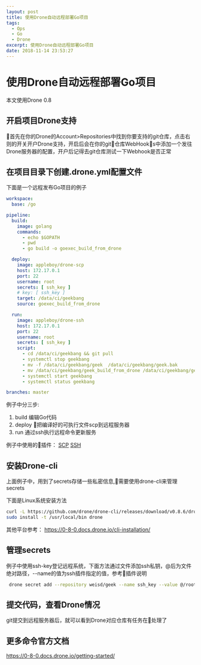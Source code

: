 ```yaml
---
layout: post
title: 使用Drone自动远程部署Go项目
tags: 
  - Ops
  - Go
  - Drone
excerpt: 使用Drone自动远程部署Go项目
date: 2018-11-14 23:53:27
---
```


# 使用Drone自动远程部署Go项目

本文使用Drone 0.8

## 开启项目Drone支持

首先在你的Drone的Account>Repositories中找到你要支持的git仓库，点击右则的开关开户Drone支持，开启后会在你的git仓库WebHooks中添加一个发往Drone服务器的配置，开户后记得去git仓库测试一下Webhook是否正常

## 在项目目录下创建.drone.yml配置文件

下面是一个远程发布Go项目的例子

```yml
workspace:
  base: /go

pipeline:
  build:
    image: golang
    commands:
      - echo $GOPATH
      - pwd
      - go build -o goexec_build_from_drone

  deploy:
    image: appleboy/drone-scp
    host: 172.17.0.1
    port: 22
    username: root
    secrets: [ ssh_key ]
    # key: [ ssh_key ]
    target: /data/ci/geekbang
    source: goexec_build_from_drone

  run:
    image: appleboy/drone-ssh
    host: 172.17.0.1
    port: 22
    username: root
    secrets: [ ssh_key ]
    script:
      - cd /data/ci/geekbang && git pull 
      - systemctl stop geekbang
      - mv -f /data/ci/geekbang/geek  /data/ci/geekbang/geek.bak
      - mv /data/ci/geekbang/geek_build_from_drone /data/ci/geekbang/geek
      - systemctl start geekbang
      - systemctl status geekbang

branches: master
```

例子中分三步:

1. build 编辑Go代码
2. deploy 把编译好的可执行文件scp到远程服务器
3. run 通过ssh执行远程命令更新服务

例子中使用的插件：
[SCP](http://plugins.drone.io/appleboy/drone-scp/)
[SSH](http://plugins.drone.io/appleboy/drone-ssh/)

## 安装Drone-cli

上面例子中，用到了secrets存储一些私密信息,需要使用drone-cli来管理secrets

下面是Linux系统安装方法

```sh
curl -L https://github.com/drone/drone-cli/releases/download/v0.8.6/drone_linux_amd64.tar.gz | tar zx
sudo install -t /usr/local/bin drone
```

其他平台参考：
<https://0-8-0.docs.drone.io/cli-installation/>

## 管理secrets

例子中使用ssh-key登记远程系统，下面方法通过文件添加ssh私钥，@后为文件绝对路径，--name的值为ssh插件指定的值，参考插件说明

```sh
 drone secret add --repository weisd/geek --name ssh_key --value @/root/.ssh/id_rsa
 ```

## 提交代码，查看Drone情况

git提交到远程服务器后，就可以看到Drone对应仓库有任务在处理了

## 更多命令官方文档

<https://0-8-0.docs.drone.io/getting-started/>